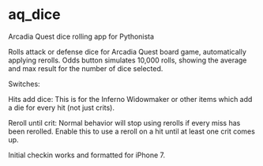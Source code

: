 # aq_dice
Arcadia Quest dice rolling app for Pythonista

Rolls attack or defense dice for Arcadia Quest board game, automatically 
applying rerolls. Odds button simulates 10,000 rolls, showing the average and
max result for the number of dice selected.

Switches:

  Hits add dice:     This is for the Inferno Widowmaker or other items 
                     which add a die for every hit (not just crits).

  Reroll until crit: Normal behavior will stop using rerolls if every
                     miss has been rerolled. Enable this to use a reroll
                     on a hit until at least one crit comes up.
                     
Initial checkin works and formatted for iPhone 7.
